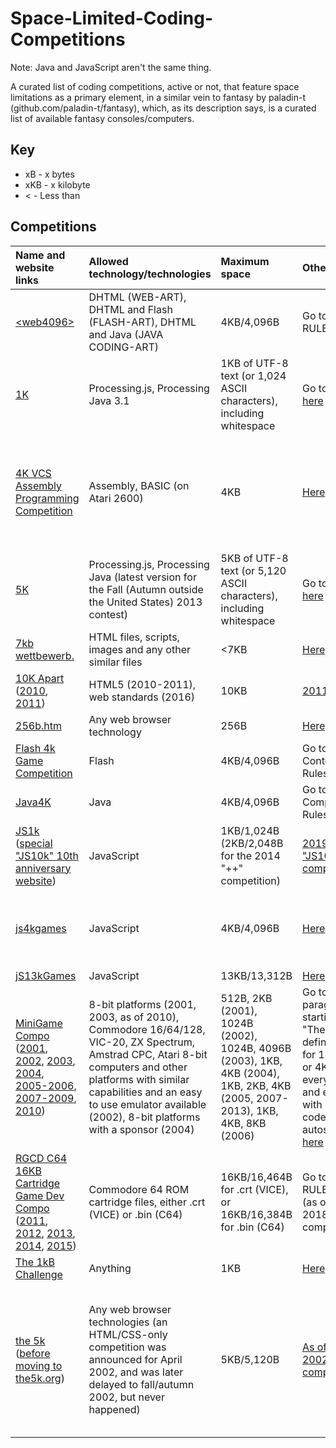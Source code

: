 # Space-Limited-Coding-Competitions
Note: Java and JavaScript aren't the same thing.

A curated list of coding competitions, active or not, that feature space limitations as a primary element, in a similar vein to fantasy by paladin-t (github.com/paladin-t/fantasy), which, as its description says, is a curated list of available fantasy consoles/computers.

## Key
* xB - x bytes
* xKB - x kilobyte
* < - Less than

## Competitions
| Name and website links | Allowed technology/technologies | Maximum space | Other rules | Years active | Amount of competitions |
| :- | :- | :- | :- | :- | :- |
| [&lt;web4096&gt;](http://msg.sk/web4096) | DHTML (WEB-ART), DHTML and Flash (FLASH-ART), DHTML and Java (JAVA CODING-ART) | 4KB/4,096B | Go to RULES [here](http://msg.sk/web4096) | 1999-2001 | 2 |
| [1K](http://ktbyte.com/contests) | Processing.js, Processing Java 3.1 | 1KB of UTF-8 text (or 1,024 ASCII characters), including whitespace | Go to Rules [here](http://ktbyte.com/contests/1k201704) | 2016-2017 | 4 |
| [4K VCS Assembly Programming Competition](http://atariage.com/forums/topic/283199-4k-vcs-assembly-programming-competition) | Assembly, BASIC (on Atari 2600) | 4KB | [Here](http://atariage.com/forums/topic/283199-4k-vcs-assembly-programming-competition/?do=findComment&comment=4117800) | None (one was announced for 1st October to 31st October 2018 in the participant's timezone, as said [here](atariage.com/forums/topic/283199-4k-vcs-assembly-programming-competition/?do=findComment&comment=4117717)) | 0 |
| [5K](http://ktbyte.com/contests) | Processing.js, Processing Java (latest version for the Fall (Autumn outside the United States) 2013 contest) | 5KB of UTF-8 text (or 5,120 ASCII characters), including whitespace | Go to Rules [here](http://ktbyte.com/contests/1k201704) | 2013-2015 | 5 |
| [7kb wettbewerb.](http://web.archive.org/web/20030206184228/7kb.de) | HTML files, scripts, images and any other similar files | <7KB | [Here](http://web.archive.org/web/20000816165152/7kb.de) | 2000 | 1 |
| [10K Apart](http://a-k-apart.com) ([2010](http://web.archive.org/web/20150912102946/10k.aneventapart.com/1), [2011](http://web.archive.org/web/20150905085941/10k.aneventapart.com)) | HTML5 (2010-2011), web standards (2016) | 10KB | [2011](http://web.archive.org/web/20150906074652/10k.aneventapart.com/FAQs), [2016](http://a-k-apart.com/faq) | 2010-2011, 2016 | 3 |
| [256b.htm](http://wildmag.de/compo) | Any web browser technology | 256B | [Here](http://wildmag.de/compo) | 2002 | 1 |
| [Flash 4k Game Competition](http://web.archive.org/web/20110522003031/gamepoetry.com/blog/2009/02/06/flash-4k-game-competition-prizes-and-rules) | Flash | 4KB/4,096B | Go to Contest Rules [here](http://web.archive.org/web/20110522003031/gamepoetry.com/blog/2009/02/06/flash-4k-game-competition-prizes-and-rules) | 2009 | 1 |
| [Java4K](http://web.archive.org/web/20191026134500/java4k.com) | Java | 4KB/4,096B | Go to Competition Rules [here](http://web.archive.org/web/20190904165113/java4k.com/index.php?action=about) | 2002-2014 | 12 |
| [JS1k](http://js1k.com) ([special "JS10k" 10th anniversary website](http://js10k.com)) | JavaScript | 1KB/1,024B (2KB/2,048B for the 2014 "++" competition) | [2019](https://js1k.com/2019-x/rules), [2019 "JS10k" competition](http://js10k.com) | 2010-2019 | 10 |
| [js4kgames](http://js4kgames.appspot.com) | JavaScript | 4KB/4,096B | [Here](http://js4kgames.appspot.com/rules) | 0 (one was announced for May 2016 in ([this Tweet](http://twitter.com/js4kgames/status/651873094416601091) and just 2016 in [this one](http://twitter.com/js4kgames/status/651875841975128064)) | 1 (the one announced for May 2016 that never happened) |
| [jS13kGames](http://js13kgames.com) | JavaScript | 13KB/13,312B | [Here](http://js13kgames.com/#rules) | 2012-2020 | 9 |
| [MiniGame Compo](http://minigamecompo.weebly.com) ([2001](http://web.archive.org/web/20050525082450/demo.raww.net/minigame), [2002](http://web.archive.org/web/20110809015827/cling.gu.se/~cl3polof/minigame), [2003](http://web.archive.org/web/20110109212852/starbase.globalpc.net/minigame), [2004](https://web.archive.org/web/20110318232322/http://starbase.globalpc.net/minidir/index.html), [2005-2006](http://web.archive.org/web/20070814102208/minigamecomp.org.uk), [2007-2009](http://web.archive.org/web/20090207000014/minigamecomp.org.uk), [2010](http://web.archive.org/web/20160306154906/minigamecompo2010.00freehost.com)) | 8-bit platforms (2001, 2003, as of 2010), Commodore 16/64/128, VIC-20, ZX Spectrum, Amstrad CPC, Atari 8-bit computers and other platforms with similar capabilities and an easy to use emulator available (2002), 8-bit platforms with a sponsor (2004) | 512B, 2KB (2001), 1024B (2002), 1024B, 4096B (2003), 1KB, 4KB (2004), 1KB, 2KB, 4KB (2005, 2007-2013), 1KB, 4KB, 8KB (2006) | Go to the paragraph starting with "The definition for 1K,. 2K or 4K is as every year." and ends with "Your code must autostart. " [here](http://minigamecompo.weebly.com) | 2001-2013 | 11 |
| [RGCD C64 16KB Cartridge Game Dev Compo](http://itch.io/jam/c64-16kb-cartridge-game-dev-compo-2019) ([2011](http://rgcd.co.uk/2011/05/c64-16kb-cartridge-game-development.html), [2012](http://rgcd.co.uk/2012/04/c64-16kb-cartridge-game-development.html), [2013](http://rgcd.co.uk/2013/05/c64-16kb-cartridge-game-development.html), [2014](http://rgcd.co.uk/2014/04/c64-16kb-cartridge-game-development.html), [2015](http://rgcd.co.uk/2015/07/c64-16kb-cartridge-game-development.html)) | Commodore 64 ROM cartridge files, either .crt (VICE) or .bin (C64) | 16KB/16,464B for .crt (VICE), or 16KB/16,384B for .bin (C64) | Go to RULES [here](http://itch.io/jam/c64-16kb-cartridge-game-dev-compo-2019) (as of the 2018 competition) | 2011-2015, 2018 | 6 |
| [The 1kB Challenge](http://hackaday.io/contest/18215-the-1kb-challenge) | Anything | 1KB | [Here](http://hackaday.io/contest/18215-the-1kb-challenge) | 2016-2017 | 1 |
| [the 5k](http://the5k.org) ([before moving to the5k.org](http://web.archive.org/web/20000816002907/sylloge.com:8080/5k)) | Any web browser technologies (an HTML/CSS-only competition was announced for April 2002, and was later delayed to fall/autumn 2002, but never happened) | 5KB/5,120B | [As of the 2002 competition](http://web.archive.org/web/20050404220609/the5k.org/2002faq.asp) | 2000-2002 (conceived in 1999, last announcement before its original closure from 11th February 2003, the website came back on 29th July 2010) | 4 (including the HTML and CSS only competition announced for 2002, which never happened) |
